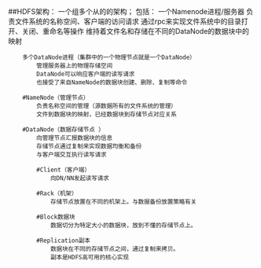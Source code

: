 ##HDFS架构：
	一个组多个从的的架构；
	包括：
		一个Namenode进程/服务器
			负责文件系统的名称空间、客户端的访问请求
			通过rpc来实现文件系统中的目录打开、关闭、重命名等操作
			维持着文件名和存储在不同的DataNode的数据块中的映射
			
		多个DataNode进程（集群中的一个物理节点就是一个DataNode）
			管理服务器上的物理存储空间
			DataNode可以响应客户端的读写请求
			也接受了来自NameNode的数据块创建、删除、复制等命令

		#NameNode（管理节点）
			负责名称空间的管理（源数据所有的文件系统的管理）
			文件到数据块的映射，已经数据块到存储节点对应关系
			
		#DataNode（数据存储节点 ）
			向管理节点汇报数据块的信息
			存储节点通过复制来实现数据均衡和备份
			与客户端交互执行读写请求
			
			#Client（客户端）
				向DN/NN发起读写请求
				
			#Rack（机架）
				存储节点放置在不同的机架上。与数据备份放置策略有关
				
			#Block数据块
				数据切分为特定大小的数据块，放到不懂的存储节点上。
			
			#Replication副本
				数据块在不同的存储节点之间，通过复制来拷贝。
				副本是HDFS高可用的核心实现
			



